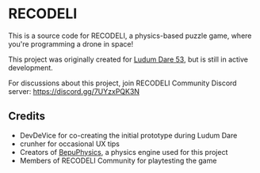 # RECODELI

This is a source code for RECODELI, a physics-based puzzle game, where you're programming a drone in space!

This project was originally created for [Ludum Dare 53](https://ldjam.com/events/ludum-dare/53/recodeli), but is still in active development.

For discussions about this project, join RECODELI Community Discord server: https://discord.gg/7UYzxPQK3N

## Credits
- DevDeVice for co-creating the initial prototype during Ludum Dare
- crunher for occasional UX tips
- Creators of [BepuPhysics](https://www.bepuentertainment.com/), a physics engine used for this project
- Members of RECODELI Community for playtesting the game
